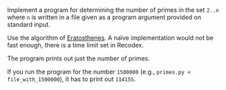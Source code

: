 Implement a program for determining the number of primes in the set `2..n` where `n` is written in a file given as a program argument provided on standard input.

Use the algorithm of [Eratosthenes](https://en.wikipedia.org/wiki/Sieve_of_Eratosthenes). A naïve implementation would not be fast enough, there is a time limit set in Recodex.

The program prints out just the number of primes.

If you run the program for the number `1500000` (e.g., `primes.py < file_with_1500000`), it has to print out `114155`.